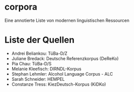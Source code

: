 # corpora
Eine annotierte Liste von modernen linguistischen Ressourcen

# Liste der Quellen
 - Andrei Beliankou: TüBa-D/Z
 - Juliane Bredack: Deutsche Referenzkorpus (DeReKo)
 - Pia Chau: TüBa-D/S
 - Melanie Kleefisch: DIRNDL-Korpus
 - Stephan Lehmler: Alcohol Language Corpus - ALC
 - Sarah Schneider: HEMPEL
 - Constanze Tress: KiezDeutsch-Korpus (KiDKo)

